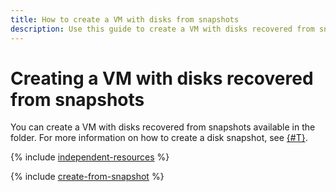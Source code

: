 ```yaml
---
title: How to create a VM with disks from snapshots
description: Use this guide to create a VM with disks recovered from snapshots available in the folder.
---
```


# Creating a VM with disks recovered from snapshots


You can create a VM with disks recovered from snapshots available in the folder. For more information on how to create a disk snapshot, see [{#T}](../disk-control/create-snapshot.md).

{% include [independent-resources](../../../_includes/compute/independent-resources.md) %}

{% include [create-from-snapshot](../../../_includes/compute/create-from-snapshot.md) %}
